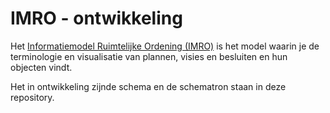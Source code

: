 # IMRO - ontwikkeling

Het [Informatiemodel Ruimtelijke Ordening (IMRO)](https://www.geonovum.nl/geo-standaarden/ro-standaarden-ruimtelijke-ordening#ROStandaarden) is het model waarin je de terminologie en visualisatie van plannen, visies en besluiten en hun objecten vindt.

Het in ontwikkeling zijnde schema en de schematron staan in deze repository. 
